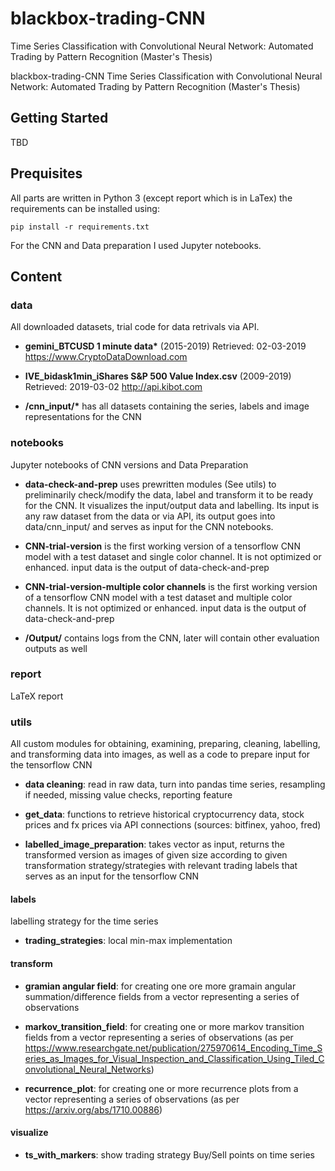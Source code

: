 # blackbox-trading-CNN
Time Series Classification with Convolutional Neural Network: Automated Trading by Pattern Recognition (Master's Thesis)

blackbox-trading-CNN
Time Series Classification with Convolutional Neural Network: Automated Trading by Pattern Recognition (Master's Thesis)

## Getting Started
TBD

## Prequisites
All parts are written in Python 3 (except report which is in LaTex) the requirements can be installed using:

```
pip install -r requirements.txt

```
For the CNN and Data preparation I used Jupyter notebooks.

## Content

### data
All downloaded datasets, trial code for data retrivals via API.

* **gemini_BTCUSD 1 minute data\*** (2015-2019) Retrieved: 02-03-2019 https://www.CryptoDataDownload.com

* **IVE_bidask1min_iShares S&P 500 Value Index.csv** (2009-2019) Retrieved: 2019-03-02 http://api.kibot.com

* **/cnn_input/\*** has all datasets containing the series, labels and image representations for the CNN

### notebooks
Jupyter notebooks of CNN versions and Data Preparation

* **data-check-and-prep** uses prewritten modules (See utils) to preliminarily check/modify the data, label and transform it to be ready for the CNN. It visualizes the input/output data and labelling. Its input is any raw dataset from the data or via API, its output goes into data/cnn_input/ and serves as input for the CNN notebooks.

* **CNN-trial-version** is the first working version of a tensorflow CNN model with a test dataset and single color channel. It is not optimized or enhanced. input data is the output of data-check-and-prep

* **CNN-trial-version-multiple color channels** is the first working version of a tensorflow CNN model with a test dataset and multiple color channels. It is not optimized or enhanced. input data is the output of data-check-and-prep

* **/Output/** contains logs from the CNN, later will contain other evaluation outputs as well

### report
LaTeX report

### utils
All custom modules for obtaining, examining, preparing, cleaning, labelling, and transforming data into images, as well as a code to prepare input for the tensorflow CNN

* **data cleaning**: read in raw data, turn into pandas time series, resampling if needed, missing value checks, reporting feature

* **get_data**: functions to retrieve historical cryptocurrency data, stock prices and fx prices via API connections (sources: bitfinex, yahoo, fred)

* **labelled_image_preparation**: takes vector as input, returns the transformed version as images of given size according to given transformation strategy/strategies with relevant trading labels that serves as an input for the tensorflow CNN

#### labels
labelling strategy for the time series

* **trading_strategies**: local min-max implementation

#### transform
* **gramian angular field**: for creating one ore more gramain angular summation/difference fields from a vector representing a series of observations

* **markov_transition_field**: for creating one or more markov transition fields from a vector representing a series of observations (as per https://www.researchgate.net/publication/275970614_Encoding_Time_Series_as_Images_for_Visual_Inspection_and_Classification_Using_Tiled_Convolutional_Neural_Networks)

* **recurrence_plot**: for creating one or more recurrence plots from a vector representing a series of observations (as per https://arxiv.org/abs/1710.00886)

#### visualize
* **ts_with_markers**: show trading strategy Buy/Sell points on time series
